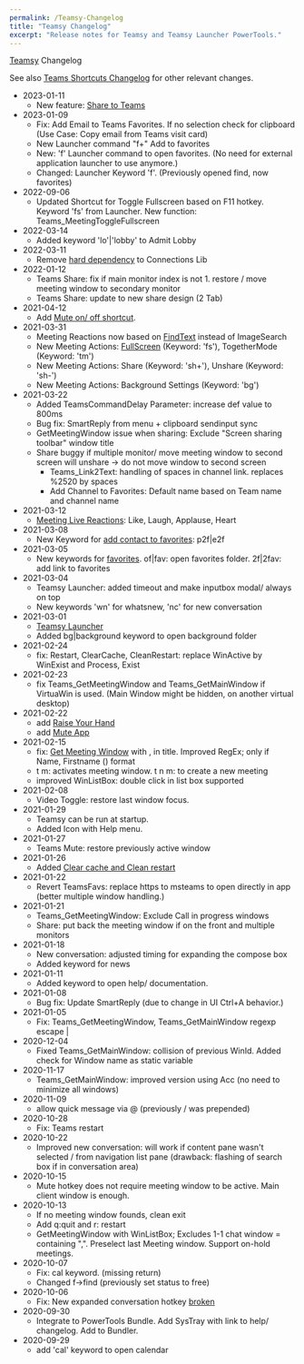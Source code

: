 ```yaml
---
permalink: /Teamsy-Changelog
title: "Teamsy Changelog"
excerpt: "Release notes for Teamsy and Teamsy Launcher PowerTools."
---
```


[Teamsy](Teamsy) Changelog

See also [Teams Shortcuts Changelog](Teams-Shortcuts-Changelog) for other relevant changes.

* 2023-01-11
  - New feature: [Share to Teams](https://tdalon.blogspot.com/2023/01/share-to-teams.html)
* 2023-01-09
  - Fix: Add Email to Teams Favorites. If no selection check for clipboard (Use Case: Copy email from Teams visit card)
  - New Launcher command "f+" Add to favorites
  - New: 'f' Launcher command to open favorites. (No need for external application launcher to use anymore.)
  - Changed: Launcher Keyword 'f'. (Previously opened find, now favorites)
* 2022-09-06
  - Updated Shortcut for Toggle Fullscreen based on F11 hotkey. Keyword 'fs' from Launcher. New function: Teams_MeetingToggleFullscreen
* 2022-03-14
  - Added keyword 'lo'|'lobby' to Admit Lobby
* 2022-03-11
	- Remove [hard dependency](https://tdalon.blogspot.com/2022/03/ahk-conditional-include.html) to Connections Lib
* 2022-01-12
	- Teams Share: fix if main monitor index is not 1. restore / move meeting window to secondary monitor
	- Teams Share: update to new share design (2 Tab)
* 2021-04-12
	- Add [Mute on/ off shortcut](https://tdalon.blogspot.com/2021/04/teams-shortcuts-mute-on-off.html).
* 2021-03-31
	- Meeting Reactions now based on [FindText](https://tdalon.blogspot.com/2021/03/ahk-findtext-teams-shortcuts.html) instead of ImageSearch
	- New Meeting Actions: [FullScreen](https://tdalon.blogspot.com/2021/03/ahk-findtext-teams-shortcuts.html) (Keyword: 'fs'), TogetherMode (Keyword: 'tm')
	- New Meeting Actions: Share (Keyword: 'sh+'), Unshare (Keyword: 'sh-')
	- New Meeting Actions: Background Settings (Keyword: 'bg')
* 2021-03-22
	- Added TeamsCommandDelay Parameter: increase def value to 800ms
  - Bug fix: SmartReply from menu + clipboard sendinput sync
  - GetMeetingWindow issue when sharing: Exclude "Screen sharing toolbar" window title
  - Share buggy if multiple monitor/ move meeting window to second screen will unshare -> do not move window to second screen
	- Teams_Link2Text: handling of spaces in channel link. replaces %2520 by spaces
	- Add Channel to Favorites: Default name based on Team name and channel name
* 2021-03-12
  - [Meeting Live Reactions](https://tdalon.blogspot.com/2021/03/teams-meeting-reactions-shortcuts.html): Like, Laugh, Applause, Heart
* 2021-03-08
  - New Keyword for [add contact to favorites](https://tdalon.blogspot.com/2021/03/teams-people-favorites.html): p2f|e2f
* 2021-03-05
  - New keywords for [favorites](https://tdalon.blogspot.com/2021/03/teams-shortcuts-favorites.html). of|fav: open favorites folder. 2f|2fav: add link to favorites
* 2021-03-04
  - Teamsy Launcher: added timeout and make inputbox modal/ always on top
  - New keywords 'wn' for whatsnew, 'nc' for new conversation
* 2021-03-01
  - [Teamsy Launcher](Teamsy-Launcher)
  - Added bg|background keyword to open background folder
* 2021-02-24
  - fix: Restart, ClearCache, CleanRestart: replace WinActive by WinExist and Process, Exist
* 2021-02-23
  - fix Teams_GetMeetingWindow and Teams_GetMainWindow if VirtuaWin is used. (Main Window might be hidden, on another virtual desktop)
* 2021-02-22
	- add [Raise Your Hand](https://tdalon.blogspot.com/2021/02/teams-raise-hand.html)
	- add [Mute App](https://tdalon.blogspot.com/2021/02/teams-mute-app.html)
* 2021-02-15
	- fix: [Get Meeting Window](https://tdalon.blogspot.com/2020/10/get-teams-window-ahk.html#getmeetingwindow) with , in title. Improved RegEx; only if Name, Firstname () format
	- t m: activates meeting window. t n m: to create a new meeting
	- improved WinListBox: double click in list box supported
* 2021-02-08
	- Video Toggle: restore last window focus.
* 2021-01-29
	- Teamsy can be run at startup.
	- Added Icon with Help menu.
* 2021-01-27
	- Teams Mute: restore previously active window
* 2021-01-26
	- Added [Clear cache and Clean restart](https://tdalon.blogspot.com/2021/01/teams-clear-cache.html)
* 2021-01-22
	- Revert TeamsFavs: replace https to msteams to open directly in app (better multiple window handling.)
* 2021-01-21
	- Teams_GetMeetingWindow: Exclude Call in progress windows
	- Share: put back the meeting window if on the front and multiple monitors
* 2021-01-18
	- New conversation: adjusted timing for expanding the compose box
	- Added keyword for news
* 2021-01-11
	- Added keyword to open help/ documentation.
* 2021-01-08
	- Bug fix: Update SmartReply (due to change in UI Ctrl+A behavior.)
* 2021-01-05
	- Fix: Teams_GetMeetingWindow, Teams_GetMainWindow regexp escape |
* 2020-12-04
  - Fixed Teams_GetMainWindow: collision of previous WinId. Added check for Window name as static variable
* 2020-11-17
	- Teams_GetMainWindow: improved version using Acc (no need to minimize all windows)
* 2020-11-09
	- allow quick message via @ (previously / was prepended)
* 2020-10-28
  - Fix: Teams restart
* 2020-10-22
  - Improved new conversation: will work if content pane wasn't selected / from navigation list pane (drawback: flashing of search box if in conversation area)
* 2020-10-15
  - Mute hotkey does not require meeting window to be active. Main client window is enough.
* 2020-10-13
  - If no meeting window founds, clean exit
  - Add q:quit and r: restart
  - GetMeetingWindow with WinListBox; Excludes 1-1 chat window = containing ",". Preselect last Meeting window. Support on-hold meetings.
* 2020-10-07
  - Fix: cal keyword. (missing return)
  - Changed f->find (previously set status to free)
* 2020-10-06
  - Fix: New expanded conversation hotkey [broken](https://tdalon.blogspot.com/teamsy-new-conversation)
* 2020-09-30
    * Integrate to PowerTools Bundle. Add SysTray with link to help/ changelog. Add to Bundler.
* 2020-09-29
    * add 'cal' keyword to open calendar
